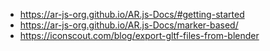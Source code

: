 - https://ar-js-org.github.io/AR.js-Docs/#getting-started
- https://ar-js-org.github.io/AR.js-Docs/marker-based/
- https://iconscout.com/blog/export-gltf-files-from-blender

